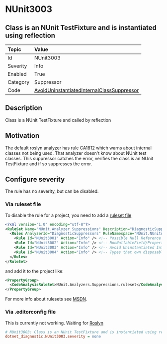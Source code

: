 # NUnit3003

## Class is an NUnit TestFixture and is instantiated using reflection

| Topic    | Value
| :--      | :--
| Id       | NUnit3003
| Severity | Info
| Enabled  | True
| Category | Suppressor
| Code     | [AvoidUninstantiatedInternalClassSuppressor](https://github.com/nunit/nunit.analyzers/blob/4.1.0/src/nunit.analyzers/DiagnosticSuppressors/AvoidUninstantiatedInternalClassSuppressor.cs)

## Description

Class is a NUnit TestFixture and called by reflection

## Motivation

The default roslyn analyzer has rule
[CA1812](https://learn.microsoft.com/en-us/dotnet/fundamentals/code-analysis/quality-rules/ca1812)
which warns about internal classes not being used.
That analyzer doesn't know about NUnit test classes.
This suppressor catches the error, verifies the class is an NUnit TestFixture and if so suppresses the error.

<!-- start generated config severity -->
## Configure severity

The rule has no severity, but can be disabled.

### Via ruleset file

To disable the rule for a project, you need to add a
[ruleset file](https://github.com/nunit/nunit.analyzers/blob/4.1.0/src/nunit.analyzers/DiagnosticSuppressors/NUnit.Analyzers.Suppressions.ruleset)

```xml
<?xml version="1.0" encoding="utf-8"?>
<RuleSet Name="NUnit.Analyzer Suppressions" Description="DiagnosticSuppression Rules" ToolsVersion="12.0">
  <Rules AnalyzerId="DiagnosticSuppressors" RuleNamespace="NUnit.NUnitAnalyzers">
    <Rule Id="NUnit3001" Action="Info" /> <!-- Possible Null Reference -->
    <Rule Id="NUnit3002" Action="Info" /> <!-- NonNullableField/Property is Uninitialized -->
    <Rule Id="NUnit3003" Action="Info" /> <!-- Avoid Uninstantiated Internal Classes -->
    <Rule Id="NUnit3004" Action="Info" /> <!-- Types that own disposable fields should be disposable -->
  </Rules>
</RuleSet>
```

and add it to the project like:

```xml
<PropertyGroup>
  <CodeAnalysisRuleSet>NUnit.Analyzers.Suppressions.ruleset</CodeAnalysisRuleSet>
</PropertyGroup>
```

For more info about rulesets see [MSDN](https://learn.microsoft.com/en-us/visualstudio/code-quality/using-rule-sets-to-group-code-analysis-rules?view=vs-2022).

### Via .editorconfig file

This is currently not working. Waiting for [Roslyn](https://github.com/dotnet/roslyn/issues/49727)

```ini
# NUnit3003: Class is an NUnit TestFixture and is instantiated using reflection
dotnet_diagnostic.NUnit3003.severity = none
```
<!-- end generated config severity -->
